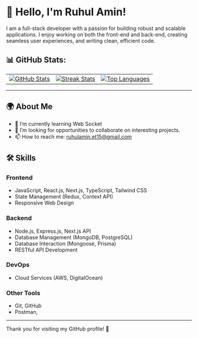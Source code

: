 # 👋 Hello, I'm Ruhul Amin!

I am a full-stack developer with a passion for building robust and scalable applications. I enjoy working on both the front-end and back-end, creating seamless user experiences, and writing clean, efficient code.

## 📊 GitHub Stats:

<table>
  <tr>
    <td>
      <a href="https://github.com/ruhulamin-et15/github-readme-streak-stats" title="Go to Source">
         <img src="https://github-readme-stats.vercel.app/api?username=ruhulamin-et15&theme=dark&hide_border=false&include_all_commits=true&count_private=false" alt="GitHub Stats" /><br/>
      </a>
    </td>
    <td>
      <a href="https://github.com/ruhulamin-et15/github-readme-stats" title="Go to Source">
        <img src="https://github-readme-streak-stats.herokuapp.com/?user=ruhulamin-et15&theme=dark&hide_border=false" alt="Streak Stats" /><br/>
      </a>
    </td>
    <td>
      <a href="https://github.com/ruhulamin-et15/github-readme-stats" title="Go to Source">
        <img src="https://github-readme-stats.vercel.app/api/top-langs/?username=ruhulamin-et15&theme=dark&hide_border=false&include_all_commits=true&count_private=true&layout=compact" alt="Top Languages" />
      </a>
    </td>
  </tr>
</table>
<!-- <p align="center">
    <img src="https://github-readme-stats.vercel.app/api?username=ruhulamin-et15&theme=dark&hide_border=false&include_all_commits=true&count_private=false" alt="GitHub Stats" /><br/>
    <img src="https://github-readme-streak-stats.herokuapp.com/?user=ruhulamin-et15&theme=dark&hide_border=false" alt="Streak Stats" /><br/>
    <img src="https://github-readme-stats.vercel.app/api/top-langs/?username=ruhulamin-et15&theme=dark&hide_border=false&include_all_commits=true&count_private=true&layout=compact" alt="Top Languages" />
</p> -->

---

## 🌍 About Me

- 🌱 I’m currently learning Web Socket
- 💼 I’m looking for opportunities to collaborate on interesting projects.
- 📫 How to reach me: ruhulamin.et15@gmail.com




## 🛠️ Skills

### Frontend

- JavaScript, React.js, Next.js, TypeScript, Tailwind CSS
- State Management (Redux, Context API)
- Responsive Web Design

### Backend

- Node.js, Express.js, Next.js API
- Database Management (MongoDB, PostgreSQL)
- Database Interaction (Mongoose, Prisma)
- RESTful API Development

### DevOps

- Cloud Services (AWS, DigitalOcean)

### Other Tools

- Git, GitHub
- Postman,

---

Thank you for visiting my GitHub profile! 🌟
